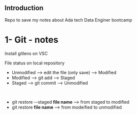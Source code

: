 ## Introduction

Repo to save my notes about Ada tech Data Enginer bootcamp

# 1- Git  - notes

Install gitlens on VSC

File status on local repository

- Unmodified --> edit the file (only save) --> Modified
- Modified   --> git add                   --> Staged
- Staged     --> git commit                --> Unmodified
<br>

- git restore --staged <strong> file name </strong>  -->   from staged to modified <br>
- git restore <strong> file name </strong>            --> from modeified to unmodified